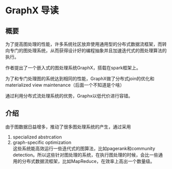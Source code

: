 # GraphX 导读
## 概要
为了提高图处理的性能，许多系统社区放弃使用通用型的分布式数据流框架，而转向专门的图处理系统，从而获得设计好的编程抽象并且加速迭代式的图处理算法的执行。

作者提出了一个嵌入式的图处理系统GraphX，搭载在spark框架上。

为了和专门处理图的系统达到相同的性能，GraphX做了分布式join的优化和materialized view maintenance（后面一个不知道是个啥）

通过利用分布式流处理系统的优势，Graphx以低代价进行容错。

## 介绍
由于图数据日益增多，推动了很多图处理系统的产生，通过采用  
1. specialized abstrcation
2. graph-specific optimization  
这些系统能高效运行一些迭代式的图算法，比如pagerank和community detection。所以这些针对图处理的系统，在执行图处理的时候，会比一些通用的分布式数据流框架，比如MapReduce，在效率上高出一个数量级。

